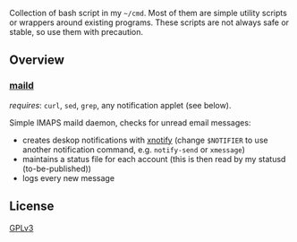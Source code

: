 
Collection of bash script in my `~/cmd`. Most of them are simple utility scripts or wrappers around existing programs. 
These scripts are not always safe or stable, so use them with precaution.

## Overview

### [maild](maild)
*requires*: `curl`, `sed`, `grep`, any notification applet (see below).

Simple IMAPS maild daemon, checks for unread email messages:
+ creates deskop notifications with [xnotify](https://github.com/vgratian/xnotify) (change `$NOTIFIER` to use another notification command, e.g. `notify-send` or `xmessage`)
+ maintains a status file for each account (this is then read by my statusd (to-be-published))
+ logs every new message

## License
[GPLv3](https://www.gnu.org/licenses/gpl-3.0.en.html)
